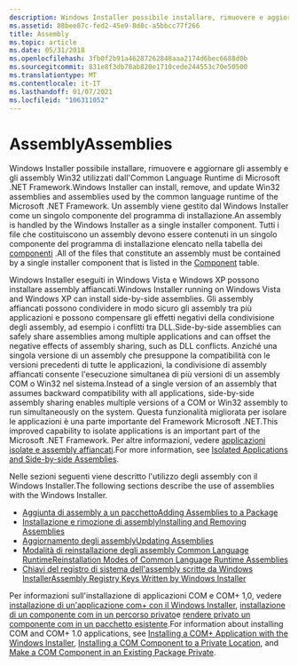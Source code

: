 ```yaml
---
description: Windows Installer possibile installare, rimuovere e aggiornare gli assembly e gli assembly Win32 utilizzati dall'Common Language Runtime di Microsoft .NET Framework.
ms.assetid: 88bee87c-fed2-45e9-8d8c-a5bbcc77f266
title: Assembly
ms.topic: article
ms.date: 05/31/2018
ms.openlocfilehash: 3fb0f2b91a46287262848aaa2174d6bec6688d0b
ms.sourcegitcommit: 831e8f3db78ab820e1710cede244553c70e50500
ms.translationtype: MT
ms.contentlocale: it-IT
ms.lasthandoff: 01/07/2021
ms.locfileid: "106311052"
---
```

# <a name="assemblies"></a><span data-ttu-id="c6c58-103">Assembly</span><span class="sxs-lookup"><span data-stu-id="c6c58-103">Assemblies</span></span>

<span data-ttu-id="c6c58-104">Windows Installer possibile installare, rimuovere e aggiornare gli assembly e gli assembly Win32 utilizzati dall'Common Language Runtime di Microsoft .NET Framework.</span><span class="sxs-lookup"><span data-stu-id="c6c58-104">Windows Installer can install, remove, and update Win32 assemblies and assemblies used by the common language runtime of the Microsoft .NET Framework.</span></span> <span data-ttu-id="c6c58-105">Un assembly viene gestito dal Windows Installer come un singolo componente del programma di installazione.</span><span class="sxs-lookup"><span data-stu-id="c6c58-105">An assembly is handled by the Windows Installer as a single installer component.</span></span> <span data-ttu-id="c6c58-106">Tutti i file che costituiscono un assembly devono essere contenuti in un singolo componente del programma di installazione elencato nella tabella dei [componenti](component-table.md) .</span><span class="sxs-lookup"><span data-stu-id="c6c58-106">All of the files that constitute an assembly must be contained by a single installer component that is listed in the [Component](component-table.md) table.</span></span>

<span data-ttu-id="c6c58-107">Windows Installer eseguiti in Windows Vista e Windows XP possono installare assembly affiancati.</span><span class="sxs-lookup"><span data-stu-id="c6c58-107">Windows Installer running on Windows Vista and Windows XP can install side-by-side assemblies.</span></span> <span data-ttu-id="c6c58-108">Gli assembly affiancati possono condividere in modo sicuro gli assembly tra più applicazioni e possono compensare gli effetti negativi della condivisione degli assembly, ad esempio i conflitti tra DLL.</span><span class="sxs-lookup"><span data-stu-id="c6c58-108">Side-by-side assemblies can safely share assemblies among multiple applications and can offset the negative effects of assembly sharing, such as DLL conflicts.</span></span> <span data-ttu-id="c6c58-109">Anziché una singola versione di un assembly che presuppone la compatibilità con le versioni precedenti di tutte le applicazioni, la condivisione di assembly affiancati consente l'esecuzione simultanea di più versioni di un assembly COM o Win32 nel sistema.</span><span class="sxs-lookup"><span data-stu-id="c6c58-109">Instead of a single version of an assembly that assumes backward compatibility with all applications, side-by-side assembly sharing enables multiple versions of a COM or Win32 assembly to run simultaneously on the system.</span></span> <span data-ttu-id="c6c58-110">Questa funzionalità migliorata per isolare le applicazioni è una parte importante del Framework Microsoft .NET.</span><span class="sxs-lookup"><span data-stu-id="c6c58-110">This improved capability to isolate applications is an important part of the Microsoft .NET Framework.</span></span> <span data-ttu-id="c6c58-111">Per altre informazioni, vedere [applicazioni isolate e assembly affiancati](/windows/desktop/SbsCs/isolated-applications-and-side-by-side-assemblies-portal).</span><span class="sxs-lookup"><span data-stu-id="c6c58-111">For more information, see [Isolated Applications and Side-by-side Assemblies](/windows/desktop/SbsCs/isolated-applications-and-side-by-side-assemblies-portal).</span></span>

<span data-ttu-id="c6c58-112">Nelle sezioni seguenti viene descritto l'utilizzo degli assembly con il Windows Installer.</span><span class="sxs-lookup"><span data-stu-id="c6c58-112">The following sections describe the use of assemblies with the Windows Installer.</span></span>

-   [<span data-ttu-id="c6c58-113">Aggiunta di assembly a un pacchetto</span><span class="sxs-lookup"><span data-stu-id="c6c58-113">Adding Assemblies to a Package</span></span>](adding-assemblies-to-a-package.md)
-   [<span data-ttu-id="c6c58-114">Installazione e rimozione di assembly</span><span class="sxs-lookup"><span data-stu-id="c6c58-114">Installing and Removing Assemblies</span></span>](installing-and-removing-assemblies.md)
-   [<span data-ttu-id="c6c58-115">Aggiornamento degli assembly</span><span class="sxs-lookup"><span data-stu-id="c6c58-115">Updating Assemblies</span></span>](updating-assemblies.md)
-   [<span data-ttu-id="c6c58-116">Modalità di reinstallazione degli assembly Common Language Runtime</span><span class="sxs-lookup"><span data-stu-id="c6c58-116">Reinstallation Modes of Common Language Runtime Assemblies</span></span>](reinstallation-modes-of-common-language-runtime-assemblies.md)
-   [<span data-ttu-id="c6c58-117">Chiavi del registro di sistema dell'assembly scritte da Windows Installer</span><span class="sxs-lookup"><span data-stu-id="c6c58-117">Assembly Registry Keys Written by Windows Installer</span></span>](assembly-registry-keys-written-by-windows-installer-.md)

<span data-ttu-id="c6c58-118">Per informazioni sull'installazione di applicazioni COM e COM+ 1,0, vedere [installazione di un'applicazione com+ con il Windows Installer](installing-a-com--application-with-the-windows-installer.md), [installazione di un componente com in un percorso privato](installing-a-com-component-to-a-private-location.md)e [rendere privato un componente com in un pacchetto esistente](make-a-com-component-in-an-existing-package-private.md).</span><span class="sxs-lookup"><span data-stu-id="c6c58-118">For information about installing COM and COM+ 1.0 applications, see [Installing a COM+ Application with the Windows Installer](installing-a-com--application-with-the-windows-installer.md), [Installing a COM Component to a Private Location](installing-a-com-component-to-a-private-location.md), and [Make a COM Component in an Existing Package Private](make-a-com-component-in-an-existing-package-private.md).</span></span>

 

 
